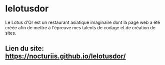 # lelotusdor
Le Lotus d'Or est un restaurant asiatique imaginaire dont la page web a été créée afin de mettre à l'épreuve mes talents de codage et de création de sites.

## Lien du site: https://nocturiis.github.io/lelotusdor/
